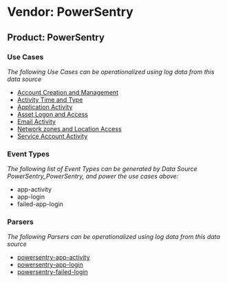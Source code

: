 Vendor: PowerSentry
===================
Product: PowerSentry
--------------------

### Use Cases

_The following Use Cases can be operationalized using log data from this data source_

* [Account Creation and Management](usecase_account_creation_and_management.md)
* [Activity Time  and Type](usecase_activity_time__and_type.md)
* [Application Activity](usecase_application_activity.md)
* [Asset Logon and Access](usecase_asset_logon_and_access.md)
* [Email Activity](usecase_email_activity.md)
* [Network zones and Location Access](usecase_network_zones_and_location_access.md)
* [Service Account Activity](usecase_service_account_activity.md)


### Event Types

_The following list of Event Types can be generated by Data Source PowerSentry_PowerSentry, and power the use cases above:_

- app-activity
- app-login
- failed-app-login


### Parsers

_The following Parsers can be operationalized using log data from this data source_

* [powersentry-app-activity](parserContent_powersentry-app-activity.md)
* [powersentry-app-login](parserContent_powersentry-app-login.md)
* [powersentry-failed-login](parserContent_powersentry-failed-login.md)
